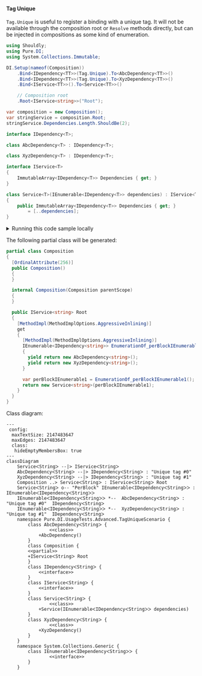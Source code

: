 #### Tag Unique

`Tag.Unique` is useful to register a binding with a unique tag. It will not be available through the composition root or `Resolve` methods directly, but can be injected in compositions as some kind of enumeration.


```c#
using Shouldly;
using Pure.DI;
using System.Collections.Immutable;

DI.Setup(nameof(Composition))
    .Bind<IDependency<TT>>(Tag.Unique).To<AbcDependency<TT>>()
    .Bind<IDependency<TT>>(Tag.Unique).To<XyzDependency<TT>>()
    .Bind<IService<TT>>().To<Service<TT>>()

    // Composition root
    .Root<IService<string>>("Root");

var composition = new Composition();
var stringService = composition.Root;
stringService.Dependencies.Length.ShouldBe(2);

interface IDependency<T>;

class AbcDependency<T> : IDependency<T>;

class XyzDependency<T> : IDependency<T>;

interface IService<T>
{
    ImmutableArray<IDependency<T>> Dependencies { get; }
}

class Service<T>(IEnumerable<IDependency<T>> dependencies) : IService<T>
{
    public ImmutableArray<IDependency<T>> Dependencies { get; }
        = [..dependencies];
}
```

<details>
<summary>Running this code sample locally</summary>

- Make sure you have the [.NET SDK 9.0](https://dotnet.microsoft.com/en-us/download/dotnet/9.0) or later is installed
```bash
dotnet --list-sdk
```
- Create a net9.0 (or later) console application
```bash
dotnet new console -n Sample
```
- Add references to NuGet packages
  - [Pure.DI](https://www.nuget.org/packages/Pure.DI)
  - [Shouldly](https://www.nuget.org/packages/Shouldly)
```bash
dotnet add package Pure.DI
dotnet add package Shouldly
```
- Copy the example code into the _Program.cs_ file

You are ready to run the example 🚀
```bash
dotnet run
```

</details>

The following partial class will be generated:

```c#
partial class Composition
{
  [OrdinalAttribute(256)]
  public Composition()
  {
  }

  internal Composition(Composition parentScope)
  {
  }

  public IService<string> Root
  {
    [MethodImpl(MethodImplOptions.AggressiveInlining)]
    get
    {
      [MethodImpl(MethodImplOptions.AggressiveInlining)]
      IEnumerable<IDependency<string>> EnumerationOf_perBlockIEnumerable1()
      {
        yield return new AbcDependency<string>();
        yield return new XyzDependency<string>();
      }

      var perBlockIEnumerable1 = EnumerationOf_perBlockIEnumerable1();
      return new Service<string>(perBlockIEnumerable1);
    }
  }
}
```

Class diagram:

```mermaid
---
 config:
  maxTextSize: 2147483647
  maxEdges: 2147483647
  class:
   hideEmptyMembersBox: true
---
classDiagram
	ServiceᐸStringᐳ --|> IServiceᐸStringᐳ
	AbcDependencyᐸStringᐳ --|> IDependencyᐸStringᐳ : "Unique tag #0" 
	XyzDependencyᐸStringᐳ --|> IDependencyᐸStringᐳ : "Unique tag #1" 
	Composition ..> ServiceᐸStringᐳ : IServiceᐸStringᐳ Root
	ServiceᐸStringᐳ o-- "PerBlock" IEnumerableᐸIDependencyᐸStringᐳᐳ : IEnumerableᐸIDependencyᐸStringᐳᐳ
	IEnumerableᐸIDependencyᐸStringᐳᐳ *--  AbcDependencyᐸStringᐳ : "Unique tag #0"  IDependencyᐸStringᐳ
	IEnumerableᐸIDependencyᐸStringᐳᐳ *--  XyzDependencyᐸStringᐳ : "Unique tag #1"  IDependencyᐸStringᐳ
	namespace Pure.DI.UsageTests.Advanced.TagUniqueScenario {
		class AbcDependencyᐸStringᐳ {
				<<class>>
			+AbcDependency()
		}
		class Composition {
		<<partial>>
		+IServiceᐸStringᐳ Root
		}
		class IDependencyᐸStringᐳ {
			<<interface>>
		}
		class IServiceᐸStringᐳ {
			<<interface>>
		}
		class ServiceᐸStringᐳ {
				<<class>>
			+Service(IEnumerableᐸIDependencyᐸStringᐳᐳ dependencies)
		}
		class XyzDependencyᐸStringᐳ {
				<<class>>
			+XyzDependency()
		}
	}
	namespace System.Collections.Generic {
		class IEnumerableᐸIDependencyᐸStringᐳᐳ {
				<<interface>>
		}
	}
```

